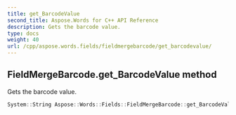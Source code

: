 ```yaml
---
title: get_BarcodeValue
second_title: Aspose.Words for C++ API Reference
description: Gets the barcode value.
type: docs
weight: 40
url: /cpp/aspose.words.fields/fieldmergebarcode/get_barcodevalue/
---
```

## FieldMergeBarcode.get_BarcodeValue method


Gets the barcode value.

```cpp
System::String Aspose::Words::Fields::FieldMergeBarcode::get_BarcodeValue()
```

